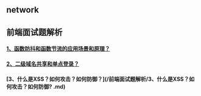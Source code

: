 ## network

## 前端面试题解析

#### [1、函数防抖和函数节流的应用场景和原理？](/前端面试题解析/1、函数防抖和函数节流的应用场景和原理.md)

#### [2、二级域名共享和单点登录？](/前端面试题解析/2、二级域名共享cookie、单点登录.md)

#### [3、什么是XSS？如何攻击？如何防御？](/前端面试题解析/3、什么是XSS？如何攻击？如何防御? .md)
